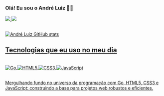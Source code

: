 
### Olá! Eu sou o André Luiz 🖐🏿

<div style="display: inline_block"> 
    <a href="https://www.linkedin.com/in/andr%C3%A9-luiz-855544229/" target="_blank"><img src="https://img.shields.io/badge/LinkedIn-0077B5?style=for-the-badge&logo=linkedin&logoColor=white" target="_blank">
    <a href="mailto:ma650696@gmail.com"><img src="https://img.shields.io/badge/Gmail-D14836?style=for-the-badge&logo=gmail&logoColor=white" target="_blank">
</div><br> 

![André Luiz GitHub stats](https://github-readme-stats.vercel.app/api?username=jorginhosilva&show_icons=true&theme=dracula)

## Tecnologias que eu uso no meu dia

<div style="display: inline_block"><br> 
    <img align="center" alt="Go" src="https://img.shields.io/badge/Go-00ADD8?style=for-the-badge&logo=go&logoColor=white" />
    <img align="center" alt="HTML5" src="https://img.shields.io/badge/HTML5-E34F26?style=for-the-badge&logo=html5&logoColor=white" />
    <img align="center" alt="CSS3" src="https://img.shields.io/badge/CSS3-1572B6?style=for-the-badge&logo=css3&logoColor=white" />
    <img align="center" alt="JavaScript" src="https://img.shields.io/badge/JavaScript-323330?style=for-the-badge&logo=javascript&logoColor=F7DF1E" />
</div><br> 

Mergulhando fundo no universo da programação com Go, HTML5, CSS3 e JavaScript: construindo a base para projetos web robustos e eficientes.
